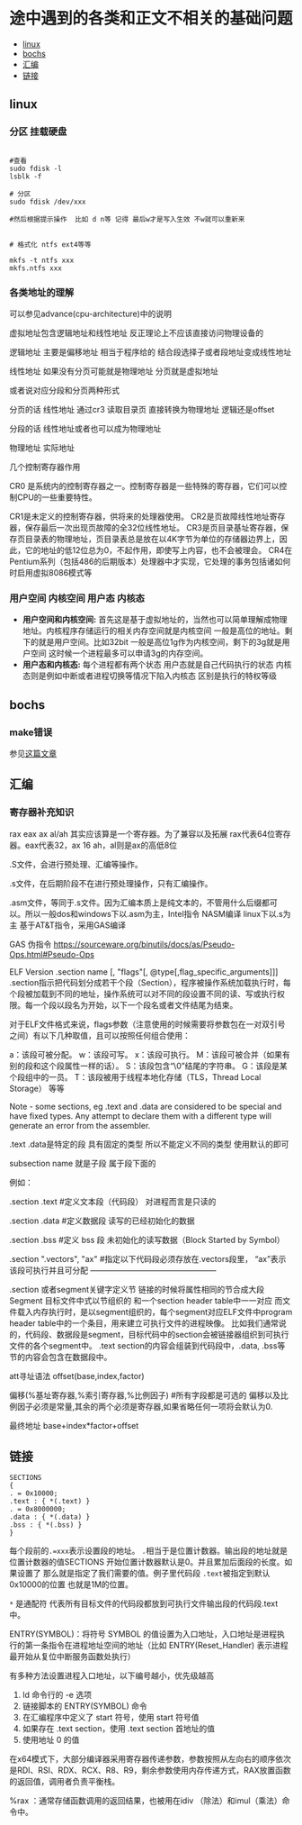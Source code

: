 # 途中遇到的各类和正文不相关的基础问题

- [linux](#linux)
- [bochs](#bochs)
- [汇编](#asm)
- [链接](#link)



<div id ="linux"><h2>linux</h2</div>

### 分区 挂载硬盘

```shell

#查看 
sudo fdisk -l
lsblk -f

# 分区
sudo fdisk /dev/xxx

#然后根据提示操作  比如 d n等 记得 最后w才是写入生效 不w就可以重新来


# 格式化 ntfs ext4等等

mkfs -t ntfs xxx
mkfs.ntfs xxx
```

### 各类地址的理解

可以参见advance(cpu-architecture)中的说明

虚拟地址包含逻辑地址和线性地址 反正理论上不应该直接访问物理设备的

逻辑地址  主要是偏移地址 相当于程序给的 结合段选择子或者段地址变成线性地址



线性地址  如果没有分页可能就是物理地址 分页就是虚拟地址

或者说对应分段和分页两种形式

分页的话 线性地址 通过cr3 读取目录页 直接转换为物理地址 逻辑还是offset  

分段的话  线性地址或者也可以成为物理地址 



物理地址 实际地址


几个控制寄存器作用

CR0 是系统内的控制寄存器之一。控制寄存器是一些特殊的寄存器，它们可以控制CPU的一些重要特性。
 
CR1是未定义的控制寄存器，供将来的处理器使用。
CR2是页故障线性地址寄存器，保存最后一次出现页故障的全32位线性地址。
CR3是页目录基址寄存器，保存页目录表的物理地址，页目录表总是放在以4K字节为单位的存储器边界上，因此，它的地址的低12位总为0，不起作用，即使写上内容，也不会被理会。
CR4在Pentium系列（包括486的后期版本）处理器中才实现，它处理的事务包括诸如何时启用虚拟8086模式等


### 用户空间 内核空间 用户态 内核态

- **用户空间和内核空间:** 首先这是基于虚拟地址的，当然也可以简单理解成物理地址。内核程序存储运行的相关内存空间就是内核空间 一般是高位的地址。剩下的就是用户空间。比如32bit 一般是高位1g作为内核空间，剩下的3g就是用户空间 这时候一个进程最多可以申请3g的内存空间。
- **用户态和内核态:** 每个进程都有两个状态 用户态就是自己代码执行的状态  内核态则是例如中断或者进程切换等情况下陷入内核态 区别是执行的特权等级



<div id="bochs"><h2>bochs</h2></div>

### make错误

参见[这篇文章](https://www.cnblogs.com/oasisyang/p/15358137.html)


<div id ="asm"><h2>汇编</h2</div>

### 寄存器补充知识

rax eax ax al/ah 其实应该算是一个寄存器。为了兼容以及拓展
rax代表64位寄存器。eax代表32，ax 16  ah，al则是ax的高低8位


.S文件，会进行预处理、汇编等操作。

.s文件，在后期阶段不在进行预处理操作，只有汇编操作。

.asm文件，等同于.s文件。因为汇编本质上是纯文本的，不管用什么后缀都可以。所以一般dos和windows下以.asm为主，Intel指令 NASM编译 linux下以.s为 主 基于AT&T指令，采用GAS编译


GAS 伪指令     https://sourceware.org/binutils/docs/as/Pseudo-Ops.html#Pseudo-Ops
 
ELF Version
.section name [, "flags"[, @type[,flag_specific_arguments]]]
.section指示把代码划分成若干个段（Section），程序被操作系统加载执行时，每个段被加载到不同的地址，操作系统可以对不同的段设置不同的读、写或执行权限。每一个段以段名为开始，以下一个段名或者文件结尾为结束。

对于ELF文件格式来说，flags参数（注意使用的时候需要将参数包在一对双引号之间）有以下几种取值，且可以按照任何组合使用：

a：该段可被分配。
w：该段可写。
x：该段可执行。
M：该段可被合并（如果有别的段和这个段属性一样的话）。
S：该段包含“\0”结尾的字符串。
G：该段是某个段组中的一员。
T：该段被用于线程本地化存储（TLS，Thread Local Storage）
等等

Note - some sections, eg .text and .data are considered to be special and have fixed types. Any attempt to declare them with a different type will generate an error from the assembler.

.text .data是特定的段 具有固定的类型 所以不能定义不同的类型 使用默认的即可

subsection name 就是子段  属于段下面的



 例如：

.section .text        #定义文本段（代码段） 对进程而言是只读的

.section .data        #定义数据段   读写的已经初始化的数据 

.section .bss          #定义 bss 段 未初始化的读写数据（Block Started by Symbol）


.section ".vectors", "ax"       #指定以下代码段必须存放在.vectors段里， “ax”表示该段可执行并且可分配
————————————————


.section 或者segment关键字定义节  链接的时候将属性相同的节合成大段 Segment
目标文件中式以节组织的  和一个section header table中一一对应
而文件载入内存执行时，是以segment组织的，每个segment对应ELF文件中program header table中的一个条目，用来建立可执行文件的进程映像。
比如我们通常说的，代码段、数据段是segment，目标代码中的section会被链接器组织到可执行文件的各个segment中。
.text section的内容会组装到代码段中，.data, .bss等节的内容会包含在数据段中。



att寻址语法 
offset(base,index,factor)

偏移(%基址寄存器,%索引寄存器,%比例因子) #所有字段都是可选的
偏移以及比例因子必须是常量,其余的两个必须是寄存器,如果省略任何一项将会默认为0.


最终地址 base+index*factor+offset



<div id ="link"><h2>链接</h2></div>


```lds
SECTIONS
{
. = 0x10000;
.text : { *(.text) }
. = 0x8000000;
.data : { *(.data) }
.bss : { *(.bss) }
}
```

每个段前的`.=xxx`表示设置段的地址。 `.`相当于是位置计数器。输出段的地址就是位置计数器的值SECTIONS 开始位置计数器默认是0。并且累加后面段的长度。如果设置了 那么就是指定了我们需要的值。例子里代码段 `.text`被指定到默认0x10000的位置 也就是1M的位置。

`*` 是通配符 代表所有目标文件的代码段都放到可执行文件输出段的代码段.text中。

ENTRY(SYMBOL)：将符号 SYMBOL 的值设置为入口地址，入口地址是进程执行的第一条指令在进程地址空间的地址（比如 ENTRY(Reset_Handler) 表示进程最开始从复位中断服务函数处执行）

 有多种方法设置进程入口地址，以下编号越小，优先级越高

1. ld 命令行的 -e 选项
2. 链接脚本的 ENTRY(SYMBOL) 命令
3. 在汇编程序中定义了 start 符号，使用 start 符号值
4. 如果存在 .text section，使用 .text section 首地址的值
5. 使用地址 0 的值

在x64模式下，大部分编译器采用寄存器传递参数，参数按照从左向右的顺序依次是RDI、RSI、RDX、RCX、R8、R9，剩余参数使用内存传递方式，RAX放置函数的返回值，调用者负责平衡栈。

%rax ：通常存储函数调用的返回结果，也被用在idiv （除法）和imul（乘法）命令中。
